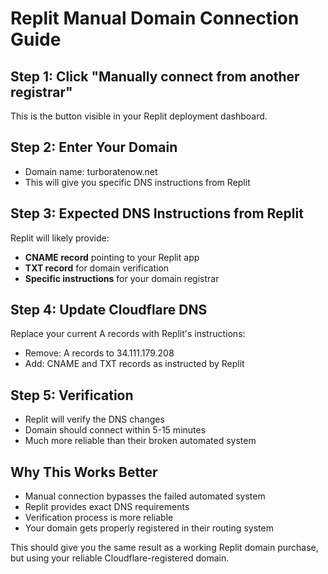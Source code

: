 # Replit Manual Domain Connection Guide

## Step 1: Click "Manually connect from another registrar"
This is the button visible in your Replit deployment dashboard.

## Step 2: Enter Your Domain
- Domain name: turboratenow.net
- This will give you specific DNS instructions from Replit

## Step 3: Expected DNS Instructions from Replit
Replit will likely provide:
- **CNAME record** pointing to your Replit app
- **TXT record** for domain verification
- **Specific instructions** for your domain registrar

## Step 4: Update Cloudflare DNS
Replace your current A records with Replit's instructions:
- Remove: A records to 34.111.179.208
- Add: CNAME and TXT records as instructed by Replit

## Step 5: Verification
- Replit will verify the DNS changes
- Domain should connect within 5-15 minutes
- Much more reliable than their broken automated system

## Why This Works Better
- Manual connection bypasses the failed automated system
- Replit provides exact DNS requirements
- Verification process is more reliable
- Your domain gets properly registered in their routing system

This should give you the same result as a working Replit domain purchase, but using your reliable Cloudflare-registered domain.